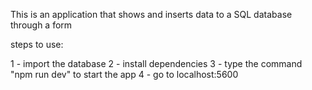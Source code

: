 This is an application that shows and inserts data to a SQL database through a form

steps to use: 

1 - import the database 
2 - install dependencies
3 - type the command "npm run dev" to start the app
4 - go to localhost:5600 